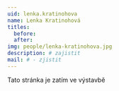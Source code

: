 ```yaml
---
uid: lenka.kratinohova
name: Lenka Kratinohová
titles:
  before: 
  after:
img: people/lenka-kratinohova.jpg 
description: # zajistit
mail: # - zjistit
---
```


Tato stránka je zatím ve výstavbě
